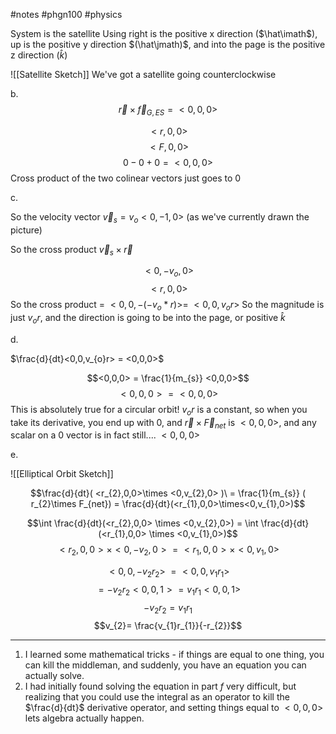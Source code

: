 #notes #phgn100 #physics

System is the satellite
Using right is the positive x direction ($\hat\imath$), up is the positive y direction $(\hat\jmath)$, and into the page is the positive z direction $(\hat k)$ 


![[Satellite Sketch]]
We've got a satellite going counterclockwise

b. $$\vec{r} \times \vec{f}_{G,ES}= <0,0,0>$$

$$<r,0, 0>$$
$$<F,0,0>$$
$$0 - 0 +0 = <0, 0, 0>$$
Cross product of the two colinear vectors just goes to 0

c. 

So the velocity vector $\vec{v}_{s}=v_{o}<0,-1,0>$ (as we've currently drawn the picture)

So the cross product $\vec{v}_{s}\times\vec{r}$ 

$$<0, -v_{o}, 0>$$
$$<r,0,0>$$
So the cross product = $<0, 0, -(-v_{o}*r)>$= $<0,0,v_{o}r>$ 
So the magnitude is just $v_{o}r$, and the direction is going to be into the page, or positive $\hat k$ 


d. 

$\frac{d}{dt}<0,0,v_{o}r> = <0,0,0>$


$$<0,0,0> = \frac{1}{m_{s}} <0,0,0>$$
$$<0,0,0> = <0,0,0>$$
This is absolutely true for a circular orbit! $v_{o}r$ is a constant, so when you take its derivative, you end up with 0, and $\vec{r}\times\vec{F}_{net}$ is $<0,0,0>$, and any scalar on a 0 vector is in fact still.... $<0,0,0>$


e. 

![[Elliptical Orbit Sketch]]


$$\frac{d}{dt}( <r_{2},0,0>\times <0,v_{2},0> )\ = \frac{1}{m_{s}} ( r_{2}\times F_{net}) = \frac{d}{dt}(<r_{1},0,0>\times<0,v_{1},0>)$$




$$\int \frac{d}{dt}(<r_{2},0,0> \times <0,v_{2},0>) = \int \frac{d}{dt}(<r_{1},0,0> \times <0,v_{1},0>)$$
$$<r_{2},0,0> \times <0,-v_{2},0> = <r_{1},0, 0> \times <0, v_{1}, 0>$$

$$<0,0,-v_{2}r_{2}> \ = <0,0, v_{1}r_{1}>$$
$$=-v_{2}r_{2}<0,0,1> = v_{1}r_{1}<0,0,1>$$
$$-v_{2}r_{2}= v_{1}r_{1}$$
$$v_{2}= \frac{v_{1}r_{1}}{-r_{2}}$$


---

1. I learned some mathematical tricks - if things are equal to one thing, you can kill the middleman, and suddenly, you have an equation you can actually solve. 
2. I had initially found solving the equation in part $f$ very difficult, but realizing that you could use the integral as an operator to kill the $\frac{d}{dt}$ derivative operator, and setting things equal to $<0,0,0>$ lets algebra actually happen. 